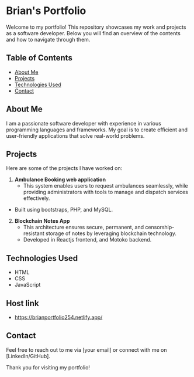 # Brian's Portfolio

Welcome to my portfolio! This repository showcases my work and projects as a software developer. Below you will find an overview of the contents and how to navigate through them.

## Table of Contents

- [About Me](#about-me)
- [Projects](#projects)
- [Technologies Used](#technologies-used)
- [Contact](#contact)

## About Me

I am a passionate software developer with experience in various programming languages and frameworks. My goal is to create efficient and user-friendly applications that solve real-world problems.

## Projects

Here are some of the projects I have worked on:

1. **Ambulance Booking web application**
   - This system enables users to request ambulances seamlessly, while providing administrators with tools to manage and dispatch services effectively.

- Built using bootstraps, PHP, and MySQL.
   

2. **Blockchain Notes App**
   - This architecture ensures secure, permanent, and censorship-resistant storage of notes by leveraging blockchain technology.
   - Developed in Reactjs frontend, and Motoko backend.

## Technologies Used

- HTML
- CSS
- JavaScript

## Host link
- https://brianportfolio254.netlify.app/

## Contact

Feel free to reach out to me via [your email] or connect with me on [LinkedIn/GitHub].

Thank you for visiting my portfolio!

